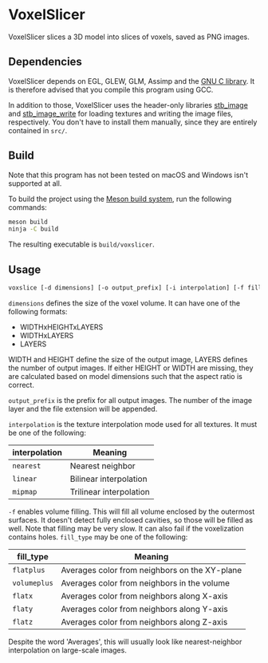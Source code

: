 VoxelSlicer
===========

VoxelSlicer slices a 3D model into slices of voxels, saved as PNG images.

## Dependencies

VoxelSlicer depends on EGL, GLEW, GLM, Assimp and the [GNU
C library](https://www.gnu.org/software/libc/). It is therefore advised that
you compile this program using GCC.

In addition to those, VoxelSlicer uses the header-only libraries
[stb\_image](https://github.com/nothings/stb/blob/master/stb_image.h) and
[stb\_image\_write](https://github.com/nothings/stb/blob/master/stb_image_write.h)
for loading textures and writing the image files, respectively. You don't have
to install them manually, since they are entirely contained in `src/`.

## Build

Note that this program has not been tested on macOS and Windows isn't supported
at all.

To build the project using the [Meson build system](https://mesonbuild.com/),
run the following commands:

```sh
meson build
ninja -C build
```

The resulting executable is `build/voxslicer`.

## Usage

```sh
voxslice [-d dimensions] [-o output_prefix] [-i interpolation] [-f fill_type] model_file
```

`dimensions` defines the size of the voxel volume. It can have one of the
following formats:

* WIDTHxHEIGHTxLAYERS
* WIDTHxLAYERS
* LAYERS

WIDTH and HEIGHT define the size of the output image, LAYERS defines the number
of output images.  If either HEIGHT or WIDTH are missing, they are calculated
based on model dimensions such that the aspect ratio is correct.

`output_prefix` is the prefix for all output images. The number of the image
layer and the file extension will be appended.

`interpolation` is the texture interpolation mode used for all textures. It must
be one of the following:

| interpolation | Meaning                 |
|---------------|-------------------------|
| `nearest`     | Nearest neighbor        |
| `linear`      | Bilinear interpolation  |
| `mipmap`      | Trilinear interpolation |

`-f` enables volume filling. This will fill all volume enclosed by the outermost
surfaces. It doesn't detect fully enclosed cavities, so those will be filled as
well. Note that filling may be very slow. It can also fail if the voxelization
contains holes. `fill_type` may be one of the following:

| fill\_type   | Meaning                                       |
|--------------|-----------------------------------------------|
| `flatplus`   | Averages color from neighbors on the XY-plane |
| `volumeplus` | Averages color from neighbors in the volume   |
| `flatx`      | Averages color from neighbors along X-axis    |
| `flaty`      | Averages color from neighbors along Y-axis    |
| `flatz`      | Averages color from neighbors along Z-axis    |

Despite the word 'Averages', this will usually look like nearest-neighbor
interpolation on large-scale images.
